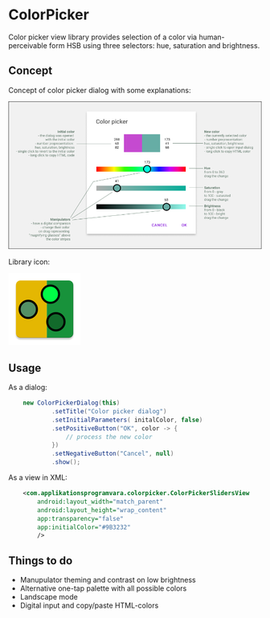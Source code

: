 # ColorPicker
Color picker view library provides selection of a color via human-perceivable form HSB using three selectors: hue, saturation and brightness.

## Concept

Concept of color picker dialog with some explanations:

![Color picker dialog concept](https://github.com/applikationsprogramvara/ColorPicker/blob/master/imgs/slider_dialog_concept.png?raw=true "Color picker dialog concept")

Library icon:

![Library icon](https://github.com/applikationsprogramvara/ColorPicker/blob/master/app/src/main/res/mipmap-xxhdpi/ic_launcher.png?raw=true "Library icon")

## Usage

As a dialog:

``` java
    new ColorPickerDialog(this)
            .setTitle("Color picker dialog")
            .setInitialParameters( initalColor, false)
            .setPositiveButton("OK", color -> {
                // process the new color
            })
            .setNegativeButton("Cancel", null)
            .show();
```

As a view in XML:

``` xml
    <com.applikationsprogramvara.colorpicker.ColorPickerSlidersView
        android:layout_width="match_parent"
        android:layout_height="wrap_content"
        app:transparency="false"
        app:initialColor="#9B3232"
        />
```

## Things to do

* Manupulator theming and contrast on low brightness
* Alternative one-tap palette with all possible colors
* Landscape mode
* Digital input and copy/paste HTML-colors

